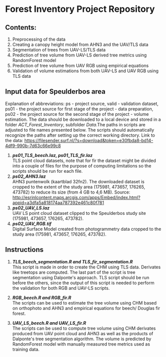 # Forest Inventory Project Repository

## Contents:
1. Preprocessing of the data
2. Creating a canopy height model from AHN3 and the UAV/TLS data
3. Segmentation of trees from UAV-LS/TLS data
4. Prediction of tree volume from UAV-LS derived tree metrics using RandomForest model
5. Prediction of tree volume from UAV RGB using empirical equations
6. Validation of volume estimations from both UAV-LS and UAV RGB using TLS data

## Input data for Speulderbos area
Explanation of abbreviations: ps - project source, valid - validation dataset, ps01 - the project source for first stage of the project - data preparation, ps02 - the project source for the second stage of the project - volume estimation.
The data should be downloaded to a local device and stored in a folder *ACT_Forest_Inventory*, subfolder *Data*.The paths in scripts are adjusted to file names presented below. The scripts should automatically recognize the paths after setting up the correct working directory. Link to the data: https://filesender.surf.nl/?s=download&token=e30fbda8-bd14-4df9-990b-7d63c66e99c8
1. ***ps01_TLS_beech.laz, ps01_TLS_fir.laz***   
TLS point cloud datasets, note that for fir the dataset might be divided into a couple of files for the purpose of computing limitations so the scripts should be run for each file.  
2. ***ps02_AHN3.laz***  
AHN3 puntenwolk (kaartblad 32fn2). The downloaded dataset is cropped to the extent of the study area (175981, 473657, 176265, 473782) to reduce its size (from 4 GB to 4,6 MB). Source: http://esrinlcontent.maps.arcgis.com/apps/Embed/index.html?appid=a3dfa5a818174aa787392e461c80f781 
3. ***ps02_UAV_LS.laz***  
UAV LS point cloud dataset clipped to the Speulderbos study site (175981, 473657, 176265, 473782).  
4. ***ps02_UAV_RGB.tif***  
Digital Surface Model created from photogrammetry data cropped to the study area (175981, 473657, 176265, 473782).  

## Instructions  
1.  ***TLS_beech_segmentation.R and TLS_fir_segmentation.R***  
This script is made in order to create the CHM using TLS data. Derivates like treetops are computed. The last part of the script is tree segmentation using Dalponte's approach. TLS script should be run before the others, since the output of this script is needed to perform the validation for both RGB and UAV-LS scripts.  

2. ***RGB_beech.R and RGB_fir.R***   
The scripts can be used to estimate the tree volume using CHM based on orthophoto and AHN3 and empirical equations for beech/ Douglas fir forest.

3. ***UAV_LS_beech.R and UAV_LS_fir.R***   
The scripts can be used to compute tree volume using CHM derivates produced from UAV point cloud and AHN3 as well as the products of Dalponte's tree segmentation algorithm. The volume is predicted by RandomForest model with manually measured tree metrics used as training data.


